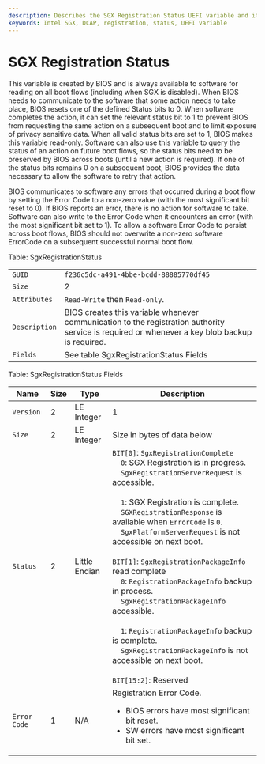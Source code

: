 ```yaml
---
description: Describes the SGX Registration Status UEFI variable and its fields.
keywords: Intel SGX, DCAP, registration, status, UEFI variable
---
```

<!---
Copyright (C) 2025 Intel Corporation
SPDX-License-Identifier: CC-BY-4.0
-->

# SGX Registration Status

This variable is created by BIOS and is always available to software for reading on all boot flows (including when SGX is disabled).
When BIOS needs to communicate to the software that some action needs to take place, BIOS resets one of the defined Status bits to 0.
When software completes the action, it can set the relevant status bit to 1 to prevent BIOS from requesting the same action on a subsequent boot and to limit exposure of privacy sensitive data.
When all valid status bits are set to 1, BIOS makes this variable read-only.
Software can also use this variable to query the status of an action on future boot flows, so the status bits need to be preserved by BIOS across boots (until a new action is required).
If one of the status bits remains 0 on a subsequent boot, BIOS provides the data necessary to allow the software to retry that action.

BIOS communicates to software any errors that occurred during a boot flow by setting the Error Code to a non-zero value (with the most significant bit reset to 0).
If BIOS reports an error, there is no action for software to take.
Software can also write to the Error Code when it encounters an error (with the most significant bit set to 1).
To allow a software Error Code to persist across boot flows, BIOS should not overwrite a non-zero software ErrorCode on a subsequent successful normal boot flow.

Table: SgxRegistrationStatus

|               |    |
|---------------|----|
| `GUID`        | `f236c5dc-a491-4bbe-bcdd-88885770df45` |
| `Size`        | 2 |
| `Attributes`  | `Read-Write` then `Read-only`. |
| `Description` | BIOS creates this variable whenever communication to the registration authority service is required or whenever a key blob backup is required. |
| `Fields` | See table SgxRegistrationStatus Fields |

<!-- markdownlint-disable MD033 -->
Table: SgxRegistrationStatus Fields

| Name          | Size | Type        | Description        |
|---------------|----- |-------------|--------------------|
| `Version`     | 2  | LE Integer | 1 |
| `Size`        | 2    | LE Integer | Size in bytes of data below |
| `Status`      | 2    | Little Endian | `BIT[0]`: `SgxRegistrationComplete` <br />&nbsp;&nbsp;&nbsp;&nbsp;`0`: SGX Registration is in progress. <br />&nbsp;&nbsp;&nbsp;&nbsp;`SgxRegistrationServerRequest` is accessible. <br /><br />&nbsp;&nbsp;&nbsp;&nbsp;`1`: SGX Registration is complete. <br />&nbsp;&nbsp;&nbsp;&nbsp;`SGXRegistrationResponse` is available when `ErrorCode` is `0`. <br />&nbsp;&nbsp;&nbsp;&nbsp;`SgxPlatformServerRequest` is not accessible on next boot. <br /><br />`BIT[1]`: `SgxRegistrationPackageInfo` read complete <br />&nbsp;&nbsp;&nbsp;&nbsp;`0`: `RegistrationPackageInfo` backup in process.<br />&nbsp;&nbsp;&nbsp;&nbsp;`SgxRegistrationPackageInfo` accessible.<br /><br />&nbsp;&nbsp;&nbsp;&nbsp;`1`: `RegistrationPackageInfo` backup is complete.<br />&nbsp;&nbsp;&nbsp;&nbsp;`SgxRegistrationPackageInfo` is not accessible on next boot. <br /><br />`BIT[15:2]`: Reserved |
| `Error Code`  | 1   | N/A | Registration Error Code. <ul><li>BIOS errors have most significant bit reset.</li><li>SW errors have most significant bit set.</li></ul> |
<!-- markdownlint-enable MD033 -->
